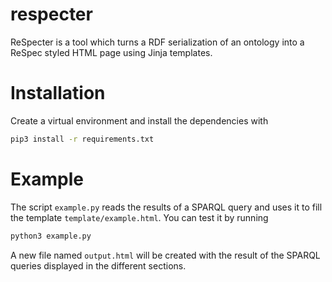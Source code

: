 # respecter
ReSpecter is a tool which turns a RDF serialization of an ontology into a ReSpec styled HTML page using Jinja templates.

# Installation

Create a virtual environment and install the dependencies with 

```sh
pip3 install -r requirements.txt
```

# Example

The script `example.py` reads the results of a SPARQL query and uses it to fill the template `template/example.html`. You can test it by running

```sh
python3 example.py
```

A new file named `output.html` will be created with the result of the SPARQL queries displayed in the different sections.